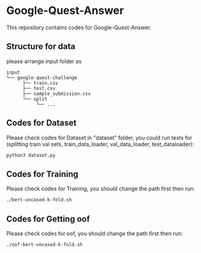 # Google-Quest-Answer
This repository contains codes for Google-Quest-Answer. 

## Structure for data
please arrange input folder as 
```plain
input
└── google-quest-challenge
      ├── train.csv
      ├── test.csv
      ├── sample_submission.csv
      └── split
           └── ...
```

## Codes for Dataset
Please check codes for Dataset in "dataset" folder, you could run tests for (splitting train val sets, train_data_loader, val_data_loader, test_dataloader):
```bash
python3 dataset.py
```

## Codes for Training
Please check codes for Training, you should change the path first then run:
```bash
./bert-uncased-k-fold.sh
```

## Codes for Getting oof
Please check codes for oof, you should change the path first then run:
```bash
./oof-bert-uncased-k-fold.sh
```
